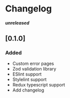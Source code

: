 # Changelog

#### *unreleased*

## [0.1.0]

### Added

* Custom error pages
* Zod validation library
* ESlint support
* Stylelint support
* Redux typescript support
* Add changelog
